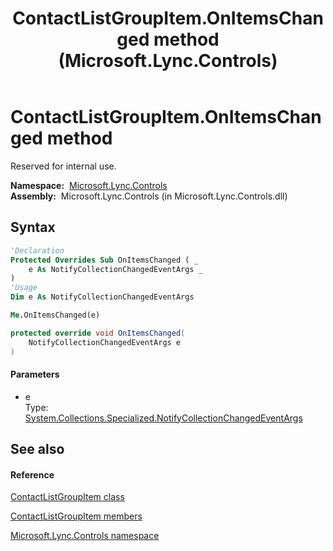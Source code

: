 ﻿---
title: ContactListGroupItem.OnItemsChanged method  (Microsoft.Lync.Controls)
TOCTitle: 'OnItemsChanged method '
ms:assetid: M:Microsoft.Lync.Controls.ContactListGroupItem.OnItemsChanged(System.Collections.Specialized.NotifyCollectionChangedEventArgs)_DI_3_UC_OCS14MrefLyncWPF
ms:mtpsurl: https://msdn.microsoft.com/en-us/library/microsoft.lync.controls.contactlistgroupitem.onitemschanged(v=office.15)
ms:contentKeyID: 48594467
ms.date: 07/28/2014
mtps_version: v=office.15
f1_keywords:
- Microsoft.Lync.Controls.ContactListGroupItem.OnItemsChanged
dev_langs:
- CSharp
- JScript
- VB
- other
---

# ContactListGroupItem.OnItemsChanged method

Reserved for internal use.

**Namespace:**  [Microsoft.Lync.Controls](microsoft-lync-controls-namespace_1.md)  
**Assembly:**  Microsoft.Lync.Controls (in Microsoft.Lync.Controls.dll)

## Syntax

``` vb
'Declaration
Protected Overrides Sub OnItemsChanged ( _
    e As NotifyCollectionChangedEventArgs _
)
'Usage
Dim e As NotifyCollectionChangedEventArgs

Me.OnItemsChanged(e)
```

``` csharp
protected override void OnItemsChanged(
    NotifyCollectionChangedEventArgs e
)
```

#### Parameters

  - e  
    Type: [System.Collections.Specialized.NotifyCollectionChangedEventArgs](http://msdn2.microsoft.com/en-us/library/ms668633)  

## See also

#### Reference

[ContactListGroupItem class](contactlistgroupitem-class-microsoft-lync-controls_1.md)

[ContactListGroupItem members](contactlistgroupitem-members-microsoft-lync-controls_1.md)

[Microsoft.Lync.Controls namespace](microsoft-lync-controls-namespace_1.md)

